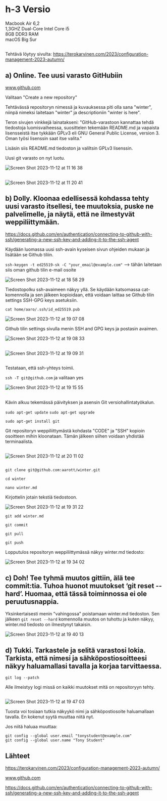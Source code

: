 # h-3 Versio  
  
Macbook Air 6,2  
1,3GHZ Dual-Core Intel Core i5  
8GB DDR3 RAM  
macOS Big Sur  

##

Tehtävä löytyy sivulta: https://terokarvinen.com/2023/configuration-management-2023-autumn/  

## a) Online. Tee uusi varasto GitHubiin  

www.github.com  

Valitaan "Create a new repository"  

Tehtävässä repositoryn nimessä ja kuvauksessa piti olla sana "winter", niinpä nimeksi laitetaan "winter" ja descriptioniin "winter is here".  

Teron sivujen vinkkejä lainatakseni: "GitHub-varastoon kannattaa tehdä tiedostoja luomisvaiheessa, suosittelen tekemään README.md ja vapaista lisensseistä itse tykkään GPLv3 eli GNU General Public License, version 3. Oman työsi lisenssin saat itse valita." 

Lisäsin siis README.md tiedoston ja valiltsin GPLv3 lisenssin.  

Uusi git varasto on nyt luotu.  

![Screen Shot 2023-11-12 at 11 16 38](https://github.com/aarott/palvelinten_hallinta/assets/78908566/e6d07fc7-8c24-48ac-89e6-f3d8102e4e1d)  

##  

![Screen Shot 2023-11-12 at 11 20 41](https://github.com/aarott/palvelinten_hallinta/assets/78908566/e248de37-56b4-4569-a643-21c70daa91d3)

##

## b) Dolly. Kloonaa edellisessä kohdassa tehty uusi varasto itsellesi, tee muutoksia, puske ne palvelimelle, ja näytä, että ne ilmestyvät weppiliittymään.  

https://docs.github.com/en/authentication/connecting-to-github-with-ssh/generating-a-new-ssh-key-and-adding-it-to-the-ssh-agent  

Käydään luomassa uusi ssh-avain kyseisen sivun ohjeiden mukaan  ja lisätään se Github tiliin.  

`ssh-keygen -t ed25519-sk -C "your_email@example.com"` --> tähän laitetaan siis oman github tilin e-mail osoite  

![Screen Shot 2023-11-12 at 18 58 29](https://github.com/aarott/palvelinten_hallinta/assets/78908566/e1fde285-f0d8-44aa-904a-6c2ce11bebc0)  

Tiedostopolku ssh-avaimeen näkyy yllä. Se käydään katsomassa cat-komennolla ja sen jälkeen kopioidaan, että voidaan laittaa se Github tilin settings SSH-GPG keys asetuksiin. 

`cat home/aaro/.ssh/id_ed25519.pub` 

![Screen Shot 2023-11-12 at 19 07 08](https://github.com/aarott/palvelinten_hallinta/assets/78908566/4719f2cc-29e6-4999-aaf5-dad86940505e)  

Github tilin settings sivulla menin SSH and GPG keys ja postasin avaimen. 

![Screen Shot 2023-11-12 at 19 08 33](https://github.com/aarott/palvelinten_hallinta/assets/78908566/022ac152-992d-4429-8425-3d4b8467c8b1)  

##

![Screen Shot 2023-11-12 at 19 09 31](https://github.com/aarott/palvelinten_hallinta/assets/78908566/243d5f73-6311-4258-a29d-8a7a69515a62)  

##  

Testataan, että ssh-yhteys toimii.  

`ssh -T git@github.com` ja valitaan yes  

![Screen Shot 2023-11-12 at 19 15 55](https://github.com/aarott/palvelinten_hallinta/assets/78908566/a7176dae-59b2-4d77-baed-7c7b41f2bcc3)  

##

Kävin alkuu tekemässä päivityksen ja asensin Git versiohallintatyökalun.

`sudo apt-get update`  `sudo apt-get upgrade`  

`sudo apt-get install git`  

Git repositoryn weppiliittymästä kohdasta "CODE" ja "SSH" kopioin osoitteen mihin kloonataan. Tämän jälkeen siihen voidaan yhdistää terminaalista.  

##

![Screen Shot 2023-11-12 at 20 11 02](https://github.com/aarott/palvelinten_hallinta/assets/78908566/64c44420-0db8-41d4-894f-b9d66aab71b2)  

##


`git clone git@github.com:aarott/winter.git`  

`cd winter`  

`nano winter.md`

Kirjottelin jotain tekstiä tiedostoon.  

![Screen Shot 2023-11-12 at 19 31 22](https://github.com/aarott/palvelinten_hallinta/assets/78908566/5ff4fe81-1e48-496a-851f-6a1ec5a68179)

`git add winter.md` 

`git commit`  

`git pull` 

`git push` 

Lopputulos repositoryn weppiliittymässä näkyy winter.md tiedosto: 


![Screen Shot 2023-11-12 at 19 34 02](https://github.com/aarott/palvelinten_hallinta/assets/78908566/6a9e3345-1caf-451f-ab2f-26fb9f0adc26)  

##  

## c) Doh! Tee tyhmä muutos gittiin, älä tee commit:tia. Tuhoa huonot muutokset ‘git reset --hard’. Huomaa, että tässä toiminnossa ei ole peruutusnappia.  

Yksinkertaisesti menin "vahingossa" poistamaan winter.md tiedoston. Sen jälkeen `git reset --hard` komennolla muutos on tuhottu ja kuten näkyy, winter.md tiedosto on ilmestynyt takaisin. 

![Screen Shot 2023-11-12 at 19 40 13](https://github.com/aarott/palvelinten_hallinta/assets/78908566/765b48d5-408a-433b-984a-375ff997aa58)  

##

## d) Tukki. Tarkastele ja selitä varastosi lokia. Tarkista, että nimesi ja sähköpostiosoitteesi näkyy haluamallasi tavalla ja korjaa tarvittaessa.  

`git log --patch`  

Alle ilmeistyy logi missä on kaikki muutokset mitä on repositoryyn tehty.  

##  

![Screen Shot 2023-11-12 at 19 47 03](https://github.com/aarott/palvelinten_hallinta/assets/78908566/7fa6d742-2195-444e-8ebf-9f99c5b97092)  

Tuosta voi tosiaan tutkia näkyykö nimi ja sähköpostiosoite haluamallaan tavalla. En kokenut syytä muuttaa niitä nyt.  

Jos niitä haluaa muuttaa:   

`git config --global user.email "tonystudent@example.com"`  
`git config --global user.name "Tony Student"`

##

## Lähteet  

https://terokarvinen.com/2023/configuration-management-2023-autumn/  

www.github.com  

https://docs.github.com/en/authentication/connecting-to-github-with-ssh/generating-a-new-ssh-key-and-adding-it-to-the-ssh-agent



















